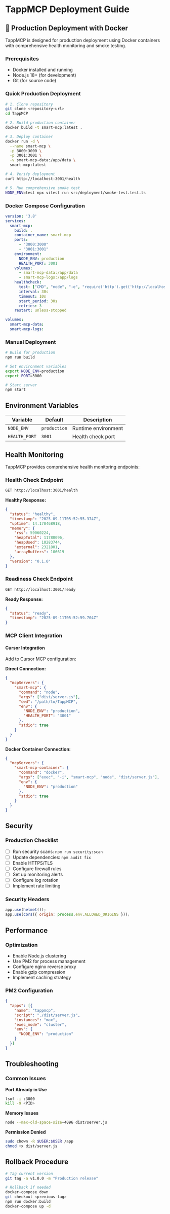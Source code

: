 # TappMCP Deployment Guide

## 🚀 Production Deployment with Docker

TappMCP is designed for production deployment using Docker containers with comprehensive health monitoring and smoke testing.

### Prerequisites

- Docker installed and running
- Node.js 18+ (for development)
- Git (for source code)

### Quick Production Deployment

```bash
# 1. Clone repository
git clone <repository-url>
cd TappMCP

# 2. Build production container
docker build -t smart-mcp:latest .

# 3. Deploy container
docker run -d \
  --name smart-mcp \
  -p 3000:3000 \
  -p 3001:3001 \
  -v smart-mcp-data:/app/data \
  smart-mcp:latest

# 4. Verify deployment
curl http://localhost:3001/health

# 5. Run comprehensive smoke test
NODE_ENV=test npx vitest run src/deployment/smoke-test.test.ts
```

### Docker Compose Configuration

```yaml
version: '3.8'
services:
  smart-mcp:
    build: .
    container_name: smart-mcp
    ports:
      - "3000:3000"
      - "3001:3001"
    environment:
      NODE_ENV: production
      HEALTH_PORT: 3001
    volumes:
      - smart-mcp-data:/app/data
      - smart-mcp-logs:/app/logs
    healthcheck:
      test: ["CMD", "node", "-e", "require('http').get('http://localhost:3001/health', (res) => { process.exit(res.statusCode === 200 ? 0 : 1) })"]
      interval: 30s
      timeout: 10s
      start_period: 30s
      retries: 3
    restart: unless-stopped

volumes:
  smart-mcp-data:
  smart-mcp-logs:
```

### Manual Deployment

```bash
# Build for production
npm run build

# Set environment variables
export NODE_ENV=production
export PORT=3000

# Start server
npm start
```

## Environment Variables

| Variable | Default | Description |
|----------|---------|-------------|
| `NODE_ENV` | `production` | Runtime environment |
| `HEALTH_PORT` | `3001` | Health check port |

## Health Monitoring

TappMCP provides comprehensive health monitoring endpoints:

### Health Check Endpoint
```bash
GET http://localhost:3001/health
```

**Healthy Response:**
```json
{
  "status": "healthy",
  "timestamp": "2025-09-11T05:52:55.374Z",
  "uptime": 14.170468918,
  "memory": {
    "rss": 59060224,
    "heapTotal": 11780096,
    "heapUsed": 10283744,
    "external": 2321801,
    "arrayBuffers": 106619
  },
  "version": "0.1.0"
}
```

### Readiness Check Endpoint
```bash
GET http://localhost:3001/ready
```

**Ready Response:**
```json
{
  "status": "ready",
  "timestamp": "2025-09-11T05:52:59.704Z"
}
```

### MCP Client Integration

#### Cursor Integration

Add to Cursor MCP configuration:

**Direct Connection:**
```json
{
  "mcpServers": {
    "smart-mcp": {
      "command": "node",
      "args": ["dist/server.js"],
      "cwd": "/path/to/TappMCP",
      "env": {
        "NODE_ENV": "production",
        "HEALTH_PORT": "3001"
      },
      "stdio": true
    }
  }
}
```

**Docker Container Connection:**
```json
{
  "mcpServers": {
    "smart-mcp-container": {
      "command": "docker",
      "args": ["exec", "-i", "smart-mcp", "node", "dist/server.js"],
      "env": {
        "NODE_ENV": "production"
      },
      "stdio": true
    }
  }
}
```

## Security

### Production Checklist
- [ ] Run security scans: `npm run security:scan`
- [ ] Update dependencies: `npm audit fix`
- [ ] Enable HTTPS/TLS
- [ ] Configure firewall rules
- [ ] Set up monitoring alerts
- [ ] Configure log rotation
- [ ] Implement rate limiting

### Security Headers
```javascript
app.use(helmet());
app.use(cors({ origin: process.env.ALLOWED_ORIGINS }));
```

## Performance

### Optimization
- Enable Node.js clustering
- Use PM2 for process management
- Configure nginx reverse proxy
- Enable gzip compression
- Implement caching strategy

### PM2 Configuration
```json
{
  "apps": [{
    "name": "tappmcp",
    "script": "./dist/server.js",
    "instances": "max",
    "exec_mode": "cluster",
    "env": {
      "NODE_ENV": "production"
    }
  }]
}
```

## Troubleshooting

### Common Issues

**Port Already in Use**
```bash
lsof -i :3000
kill -9 <PID>
```

**Memory Issues**
```bash
node --max-old-space-size=4096 dist/server.js
```

**Permission Denied**
```bash
sudo chown -R $USER:$USER /app
chmod +x dist/server.js
```

## Rollback Procedure

```bash
# Tag current version
git tag -a v1.0.0 -m "Production release"

# Rollback if needed
docker-compose down
git checkout <previous-tag>
npm run docker:build
docker-compose up -d
```